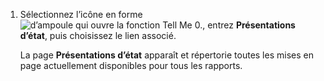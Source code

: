 1. Sélectionnez l’icône en forme ![d’ampoule qui ouvre la fonction Tell Me 0.](../media/ui-search/search_small.png "Dites-moi ce que vous voulez faire"), entrez **Présentations d’état**, puis choisissez le lien associé.

   La page **Présentations d’état** apparaît et répertorie toutes les mises en page actuellement disponibles pour tous les rapports.